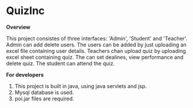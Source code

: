 # QuizInc

**Overview**

This project consistes of three interfaces: 'Admin', 'Student' and 'Teacher'. Admin can add delete users. The users can be added by just uploading an excel file containing user details. Teachers chan upload quiz by uploading excel sheet containing quiz. The can set dealines, view performance and delete quiz. The student can attend the quiz.

**For developers**
1. This project is built in java, using java servlets and jsp.
2. Mysql database is used. 
3. poi.jar files are required.
